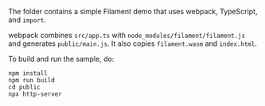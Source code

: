 The folder contains a simple Filament demo that uses webpack, TypeScript, and `import`.

webpack combines `src/app.ts` with `node_modules/filament/filament.js` and generates
`public/main.js`. It also copies `filament.wasm` and `index.html`.

To build and run the sample, do:

    npm install
    npm run build
    cd public
    npx http-server
